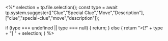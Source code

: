 <%*
selection = tp.file.selection();
const type = await tp.system.suggester(["Clue","Special Clue","Move","Description"], ["clue","special-clue","move","description"]);

if (type === undefined || type === null) {
	return;
} else {
	return ">[!" + type + "] " + selection;
}
%>